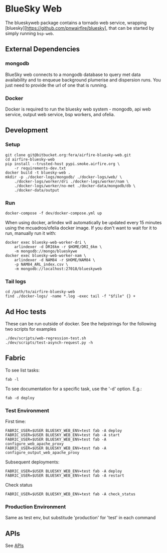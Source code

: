 # BlueSky Web

The blueskyweb package contains a tornado web service, wrapping
[bluesky][https://github.com/pnwairfire/bluesky],
that can be started by simply running ```bsp-web```.






## External Dependencies

### mongodb

BlueSky web connects to a mongodb database to query met data availability
and to enqueue background plumerise and dispersion runs.
You just need to provide the url of one that is running.

### Docker

Docker is required to run the bluesky web system - mongodb,
api web service, output web service, bsp workers, and ofelia.





## Development

### Setup

    git clone git@bitbucket.org:fera/airfire-bluesky-web.git
    cd airfire-bluesky-web
    pip install --trusted-host pypi.smoke.airfire.org \
        -r requirements-dev.txt
    docker build -t bluesky-web .
    mkdir -p ./docker-logs/mongodb/ ./docker-logs/web/ \
        ./docker-logs/worker/dri ./docker-logs/worker/nam \
        ./docker-logs/worker/no-met ./docker-data/mongodb/db \
        ./docker-data/output

### Run

    docker-compose -f dev/docker-compose.yml up

When using docker, arlindex will automatically be updated every
15 minutes using the mcuadros/ofelia docker image.
If you don't want to wait for it to run, manually run it with:

    docker exec bluesky-web-worker-dri \
        arlindexer -d DRI6km -r $HOME/DRI_6km \
        -m mongodb://mongo/blueskywe
    docker exec bluesky-web-worker-nam \
        arlindexer -d NAM84 -r $HOME/NAM84 \
        -p NAM84_ARL_index.csv \
        -m mongodb://localhost:27018/blueskyweb

### Tail logs

    cd /path/to/airfire-bluesky-web
    find ./docker-logs/ -name *.log -exec tail -f "$file" {} +






## Ad Hoc tests

These can be run outside of docker. See the helpstrings for
the following two scripts for examples

    ./dev/scripts/web-regression-test.sh
    ./dev/scripts/test-asynch-request.py -h






## Fabric

To see list tasks:

    fab -l

To see documentation for a specific task, use the '-d' option. E.g.:

    fab -d deploy

### Test Environment

First time:

    FABRIC_USER=$USER BLUESKY_WEB_ENV=test fab -A deploy
    FABRIC_USER=$USER BLUESKY_WEB_ENV=test fab -A start
    FABRIC_USER=$USER BLUESKY_WEB_ENV=test fab -A configure_web_apache_proxy
    FABRIC_USER=$USER BLUESKY_WEB_ENV=test fab -A configure_output_web_apache_proxy

Subsequent deployments:

    FABRIC_USER=$USER BLUESKY_WEB_ENV=test fab -A deploy
    FABRIC_USER=$USER BLUESKY_WEB_ENV=test fab -A restart

Check status

    FABRIC_USER=$USER BLUESKY_WEB_ENV=test fab -A check_status

### Production Environment

Same as test env, but substitude 'production' for 'test' in each
command





## APIs

See [APIs](doc/API.md)
